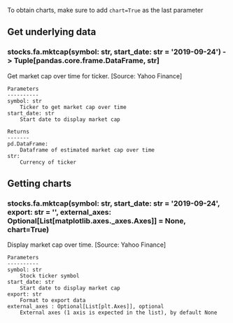 To obtain charts, make sure to add `chart=True` as the last parameter

## Get underlying data 
### stocks.fa.mktcap(symbol: str, start_date: str = '2019-09-24') -> Tuple[pandas.core.frame.DataFrame, str]

Get market cap over time for ticker. [Source: Yahoo Finance]

    Parameters
    ----------
    symbol: str
        Ticker to get market cap over time
    start_date: str
        Start date to display market cap

    Returns
    -------
    pd.DataFrame:
        Dataframe of estimated market cap over time
    str:
        Currency of ticker

## Getting charts 
### stocks.fa.mktcap(symbol: str, start_date: str = '2019-09-24', export: str = '', external_axes: Optional[List[matplotlib.axes._axes.Axes]] = None, chart=True)

Display market cap over time. [Source: Yahoo Finance]

    Parameters
    ----------
    symbol: str
        Stock ticker symbol
    start_date: str
        Start date to display market cap
    export: str
        Format to export data
    external_axes : Optional[List[plt.Axes]], optional
        External axes (1 axis is expected in the list), by default None
